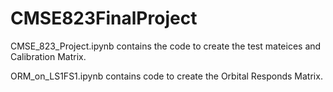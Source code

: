 ﻿# CMSE823FinalProject
 
CMSE_823_Project.ipynb contains the code to create the test mateices and Calibration Matrix.
 
 ORM_on_LS1FS1.ipynb contains code to create the Orbital Responds Matrix.
